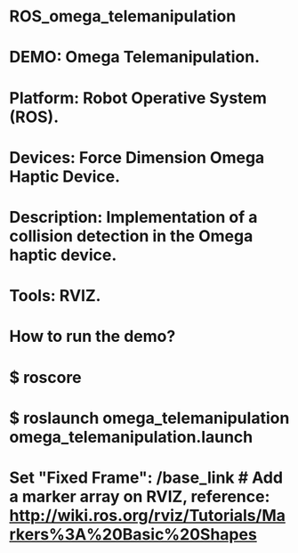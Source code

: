 # ROS_omega_telemanipulation
# DEMO: Omega Telemanipulation.
# Platform: Robot Operative System (ROS).
# Devices: Force Dimension Omega Haptic Device.
# Description: Implementation of a collision detection in the Omega haptic device.
# Tools: RVIZ.
# How to run the demo?
# $ roscore 
# $ roslaunch omega_telemanipulation omega_telemanipulation.launch
# Set "Fixed Frame": /base_link # Add a marker array on RVIZ, reference: http://wiki.ros.org/rviz/Tutorials/Markers%3A%20Basic%20Shapes
